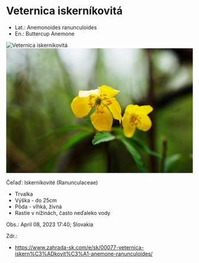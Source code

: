 # Veternica iskerníkovitá
- Lat.: Anemonoides ranunculoides
- En.: Buttercup Anemone

![Veternica iskerníkovitá](./buttercup_anemone.jpg "Veternica iskerníkovitá")
![Listy vŕby sivej](./buttercup_anemone_flower.jpg "Kvet veternice iskerníkovitej")

Čeľaď: Iskerníkovité (Ranunculaceae)

- Trvalka
- Výška - do 25cm
- Pôda - vlhká, živná
- Rastie v nížinách, často neďaleko vody

Obs.: April 08, 2023 17:40; Slovakia

Zdr.:
- https://www.zahrada-sk.com/e/sk/00077-veternica-iskern%C3%ADkovit%C3%A1-anemone-ranunculoides/